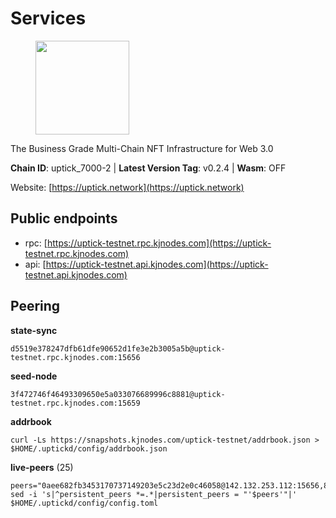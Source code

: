 # Services

<figure><img src="https://raw.githubusercontent.com/kj89/testnet_manuals/main/pingpub/logos/uptick.png" width="150" alt=""><figcaption></figcaption></figure>

The Business Grade Multi-Chain NFT Infrastructure for Web 3.0

**Chain ID**: uptick_7000-2 | **Latest Version Tag**: v0.2.4 | **Wasm**: OFF

Website: [https://uptick.network](https://uptick.network)


## Public endpoints

* rpc: [https://uptick-testnet.rpc.kjnodes.com](https://uptick-testnet.rpc.kjnodes.com)
* api: [https://uptick-testnet.api.kjnodes.com](https://uptick-testnet.api.kjnodes.com)

## Peering

**state-sync**

```
d5519e378247dfb61dfe90652d1fe3e2b3005a5b@uptick-testnet.rpc.kjnodes.com:15656
```

**seed-node**

```
3f472746f46493309650e5a033076689996c8881@uptick-testnet.rpc.kjnodes.com:15659
```

**addrbook**
```
curl -Ls https://snapshots.kjnodes.com/uptick-testnet/addrbook.json > $HOME/.uptickd/config/addrbook.json
```

**live-peers** (25)
```
peers="0aee682fb3453170737149203e5c23d2e0c46058@142.132.253.112:15656,883d6557bef1bae68c4fb569078caf0cf4c45bdd@142.132.202.50:26651,962d620d21ce5caba3e765501dd9b309cfac234f@78.31.64.11:26356,5368bc0c12a7bfd9d69ba192b06f2be97d28e7ef@185.239.209.56:31656,7a1f08486cd519270b3aeab7c6c4abf2cc07d22b@46.17.250.145:60856,d5519e378247dfb61dfe90652d1fe3e2b3005a5b@65.109.68.190:15656,96a2fd192db329ff9df3f44569f0fe452ea9f19e@65.108.232.110:15656,8340a33a3794dfef56159f412012c16ce51d96dc@65.109.85.52:46656,7a4f1c0baa2ff31c02163fb658c4eb8d119193c7@95.214.52.173:26656,12fe5ed38770b4bb59c59e183ec1161aebda2a4e@185.173.38.18:26656,79888e0547bfb9937e4a6f4fbdca7ccbf46cbbde@155.133.23.88:26656,2763c95b0c9b0b31c312b06d6ae6887968fb9830@194.163.154.224:26656,0105e6bcc1d69031d27817110050319446101362@65.108.197.178:31656,40e340692ead998ad22d4c5907d4ca27ac1cdbc8@65.109.34.9:60856,6af07daddb8a57c01d05d8c0894f8293a41090d0@185.245.183.122:26656,6b5375296e81501b0db0a34a7a04f39520400214@65.108.45.200:27565,d6aad702ecfed6c5e76e2f25dea6b921c3cd7857@154.12.242.252:31656,db09e85b73c4be1cab07f41422912ccad2aa5744@185.198.27.109:15656,2298edffe9306e4d9370233c1d29dab567829095@144.91.78.28:26656,07df6fd3f41c4bda761931831439ab248eb3dae4@91.223.3.190:55056,75aa14851ff12bd4825fe5679958dc278086e2b9@95.216.14.72:34656,d8777278648d8fc93800692a8b96a7f104df4f9a@194.163.135.127:26656,70c19420bb2d40c5a6c3466c69ead6e0877b9cc7@45.85.250.108:26656,af5262526a0800a29a0a7194e1488a9fa62d0005@195.3.223.208:26656,f06b6a57001440bf3507ba2f09a3010f6d50080b@135.181.133.37:29656"
sed -i 's|^persistent_peers *=.*|persistent_peers = "'$peers'"|' $HOME/.uptickd/config/config.toml
```
